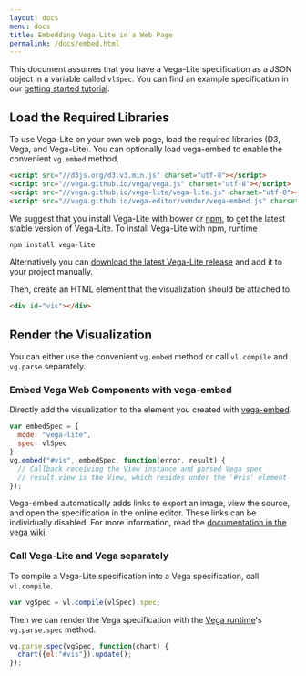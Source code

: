 ```yaml
---
layout: docs
menu: docs
title: Embedding Vega-Lite in a Web Page
permalink: /docs/embed.html
---
```


This document assumes that you have a Vega-Lite specification as a JSON object in a variable called `vlSpec`. You can find an example specification in our [getting started tutorial]({{site.baseurl}}/tutorials/getting_started.html#embed).

## Load the Required Libraries

To use Vega-Lite on your own web page, load the required libraries (D3, Vega, and Vega-Lite). You can optionally load vega-embed to enable the convenient `vg.embed` method.

```html
<script src="//d3js.org/d3.v3.min.js" charset="utf-8"></script>
<script src="//vega.github.io/vega/vega.js" charset="utf-8"></script>
<script src="//vega.github.io/vega-lite/vega-lite.js" charset="utf-8"></script>
<script src="//vega.github.io/vega-editor/vendor/vega-embed.js" charset="utf-8"></script>
```

We suggest that you install Vega-Lite with bower or [npm](https://www.npmjs.com/package/vega-lite), to get the latest stable version of Vega-Lite. To install Vega-Lite with npm, runtime

```sh
npm install vega-lite
```

Alternatively you can [download the latest Vega-Lite release](https://github.com/vega/vega-lite/releases/latest) and add it to your project manually.

Then, create an HTML element that the visualization should be attached to.

```html
<div id="vis"></div>
```

## Render the Visualization

You can either use the convenient `vg.embed` method or call `vl.compile` and `vg.parse` separately.

### Embed Vega Web Components with vega-embed

Directly add the visualization to the element you created with [vega-embed](https://github.com/vega/vega-embed).

```js
var embedSpec = {
  mode: "vega-lite",
  spec: vlSpec
}
vg.embed("#vis", embedSpec, function(error, result) {
  // Callback receiving the View instance and parsed Vega spec
  // result.view is the View, which resides under the '#vis' element
});
```

Vega-embed automatically adds links to export an image, view the source, and open the specification in the online editor. These links can be individually disabled. For more information, read the [documentation in the vega wiki](https://github.com/vega/vega/wiki/Embed-Vega-Web-Components).

### Call Vega-Lite and Vega separately

To compile a Vega-Lite specification into a Vega specification, call `vl.compile`.

```js
var vgSpec = vl.compile(vlSpec).spec;
```

Then we can render the Vega specification with the [Vega runtime](https://github.com/vega/vega/wiki/Runtime)'s `vg.parse.spec` method.

```js
vg.parse.spec(vgSpec, function(chart) {
  chart({el:"#vis"}).update();
});
```
